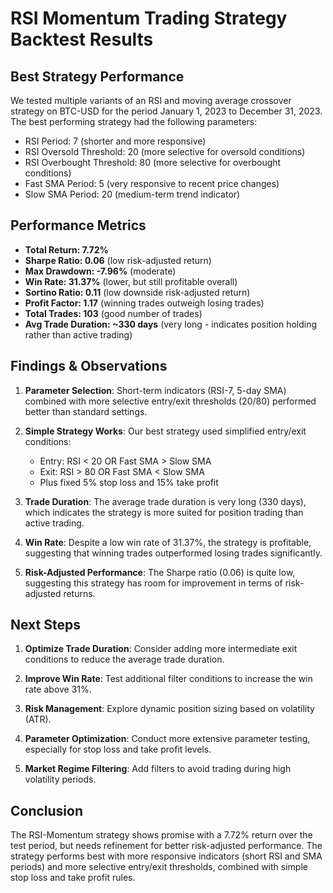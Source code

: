 # RSI Momentum Trading Strategy Backtest Results

## Best Strategy Performance

We tested multiple variants of an RSI and moving average crossover strategy on BTC-USD for the period January 1, 2023 to December 31, 2023. The best performing strategy had the following parameters:

- RSI Period: 7 (shorter and more responsive)
- RSI Oversold Threshold: 20 (more selective for oversold conditions)
- RSI Overbought Threshold: 80 (more selective for overbought conditions)
- Fast SMA Period: 5 (very responsive to recent price changes)
- Slow SMA Period: 20 (medium-term trend indicator)

## Performance Metrics

- **Total Return: 7.72%**
- **Sharpe Ratio: 0.06** (low risk-adjusted return)
- **Max Drawdown: -7.96%** (moderate)
- **Win Rate: 31.37%** (lower, but still profitable overall)
- **Sortino Ratio: 0.11** (low downside risk-adjusted return)
- **Profit Factor: 1.17** (winning trades outweigh losing trades)
- **Total Trades: 103** (good number of trades)
- **Avg Trade Duration: ~330 days** (very long - indicates position holding rather than active trading)

## Findings & Observations

1. **Parameter Selection**: Short-term indicators (RSI-7, 5-day SMA) combined with more selective entry/exit thresholds (20/80) performed better than standard settings.

2. **Simple Strategy Works**: Our best strategy used simplified entry/exit conditions:
   - Entry: RSI < 20 OR Fast SMA > Slow SMA
   - Exit: RSI > 80 OR Fast SMA < Slow SMA
   - Plus fixed 5% stop loss and 15% take profit

3. **Trade Duration**: The average trade duration is very long (330 days), which indicates the strategy is more suited for position trading than active trading.

4. **Win Rate**: Despite a low win rate of 31.37%, the strategy is profitable, suggesting that winning trades outperformed losing trades significantly.

5. **Risk-Adjusted Performance**: The Sharpe ratio (0.06) is quite low, suggesting this strategy has room for improvement in terms of risk-adjusted returns.

## Next Steps

1. **Optimize Trade Duration**: Consider adding more intermediate exit conditions to reduce the average trade duration.

2. **Improve Win Rate**: Test additional filter conditions to increase the win rate above 31%.

3. **Risk Management**: Explore dynamic position sizing based on volatility (ATR).

4. **Parameter Optimization**: Conduct more extensive parameter testing, especially for stop loss and take profit levels.

5. **Market Regime Filtering**: Add filters to avoid trading during high volatility periods.

## Conclusion

The RSI-Momentum strategy shows promise with a 7.72% return over the test period, but needs refinement for better risk-adjusted performance. The strategy performs best with more responsive indicators (short RSI and SMA periods) and more selective entry/exit thresholds, combined with simple stop loss and take profit rules. 